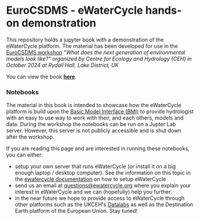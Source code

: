 # EuroCSDMS - eWaterCycle hands-on demonstration

This repository holds a jupyter book with a demonstration of the eWaterCycle platform.
The material has been developed for use in the
[EuroCSDMS workshop](https://eurocsdmswork.shop/) _"What does the next generation of environmental models look like?" organized by Centre for Ecology and Hydrology (CEH) in October 2024 at Rydall Hall, Lake District, UK_

You can view the book [**here**](https://www.ewatercycle.org/eurocsdms_workshop).

### Notebooks 
The material in this book is intended to showcase how the eWaterCycle platform is build upon the [Basic Model Interface (BMI)](https://bmi.readthedocs.io/) to provide hydrologist with an easy to use way to work with their, and each others, models and data. 
During the workshop the notebooks can be run on a Jupter Lab server. However, this server is not publicly accessible and is shut down after the workshop.

If you are reading this page and are interested in running these notebooks, you can either:

- setup your own server that runs eWaterCycle (or install it on a big enough laptop / desktop computer). See the information on this topic in the [ewatercycle documentation](https://ewatercycle.readthedocs.io/en/latest/system_setup.html) on how to setup eWaterCycle
- send us an email at [questions@ewatercycle.org](mailto:questions@ewatercycle.org) where you explain your interest in eWaterCycle and we can (hopefully) help you further.
- in the near future we hope to provide access to eWaterCycle through other platforms such as the UKCEH's [Datalabs](https://datalab.datalabs.ceh.ac.uk/) as well as the Destination Earth platform of the European Union. Stay tuned!
